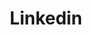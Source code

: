 ---
# This topic lives at
# https://digital.gov/topics/linkedin

# Topic Title
title: "Linkedin"

# description — keep it short and clear
summary: ""

# Weight
weight: 1

# For more information on managing topics,
# see https://github.com/GSA/digitalgov.gov/wiki/topics
---